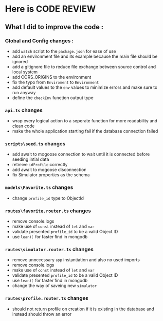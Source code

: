 # Here is CODE REVIEW

## What I did to improve the code :
### Global and Config changes :
- add `watch` script to the `package.json` for ease of use
- add an environment file and its example because the main file should be ignored
- add a gitignore file to reduce file exchange between source control and local system
- add CORS_ORIGINS to the environment
- fix the typo from `Enviroment` to `Environment`
- add default values to the `env` values to minimize errors and make sure to run anyway
- define the `checkEnv` function output type

### `api.ts` changes
- wrap every logical action to a seperate function for more readability and clean code
- make the whole application starting fail if the database connection failed

### `scripts\seed.ts` changes
- add await to mogoose connection to wait until it is connected before seeding intial data
- retreive `idProfile` correctly
- add await to mogoose disconnection
- fix Simulator properties as the schema

### `models\Favorite.ts` changes
- change `profile_id` type to ObjectId

### `routes\favorite.router.ts` changes
- remove console.logs
- make use of `const` instead of `let` and `var`
- validate presented `profile_id` to be a valid Object ID
- use `lean()` for faster find in mongodb

### `routes\simulator.router.ts` changes
- remove unnecessary `app` instantiation and also no used imports
- remove console.logs
- make use of `const` instead of `let` and `var`
- validate presented `profile_id` to be a valid Object ID
- use `lean()` for faster find in mongodb
- change the way of saveing new `simulator`

### `routes\profile.router.ts` changes
- should not return profile on creation if it is existing in the database and instead should throw an error